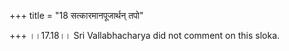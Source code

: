 +++
title = "18 सत्कारमानपूजार्थन् तपो"

+++
।।17.18।। Sri Vallabhacharya did not comment on this sloka.  
  
